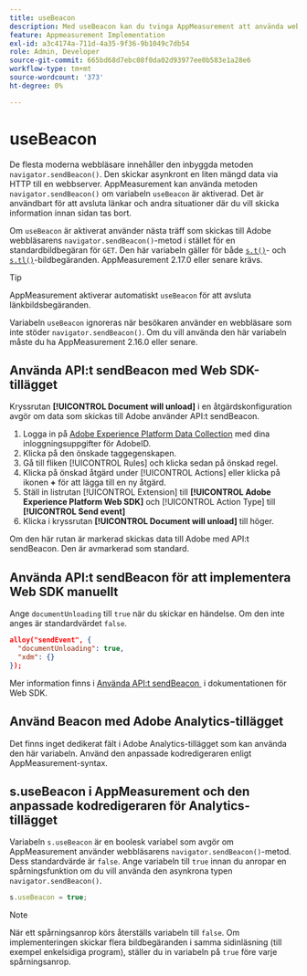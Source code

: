 ```yaml
---
title: useBeacon
description: Med useBeacon kan du tvinga AppMeasurement att använda webbläsarnas sendBeacon API
feature: Appmeasurement Implementation
exl-id: a3c4174a-711d-4a35-9f36-9b1049c7db54
role: Admin, Developer
source-git-commit: 665bd68d7ebc08f0da02d93977ee0b583e1a28e6
workflow-type: tm+mt
source-wordcount: '373'
ht-degree: 0%

---
```


# useBeacon

De flesta moderna webbläsare innehåller den inbyggda metoden `navigator.sendBeacon()`. Den skickar asynkront en liten mängd data via HTTP till en webbserver. AppMeasurement kan använda metoden `navigator.sendBeacon()` om variabeln `useBeacon` är aktiverad. Det är användbart för att avsluta länkar och andra situationer där du vill skicka information innan sidan tas bort.

Om `useBeacon` är aktiverat använder nästa träff som skickas till Adobe webbläsarens `navigator.sendBeacon()`-metod i stället för en standardbildbegäran för `GET`. Den här variabeln gäller för både [`s.t()`](../functions/t-method.md)- och [`s.tl()`](../functions/tl-method.md)-bildbegäranden. AppMeasurement 2.17.0 eller senare krävs.

>[!TIP]
>
>AppMeasurement aktiverar automatiskt `useBeacon` för att avsluta länkbildsbegäranden.

Variabeln `useBeacon` ignoreras när besökaren använder en webbläsare som inte stöder `navigator.sendBeacon()`. Om du vill använda den här variabeln måste du ha AppMeasurement 2.16.0 eller senare.

## Använda API:t sendBeacon med Web SDK-tillägget

Kryssrutan **[!UICONTROL Document will unload]** i en åtgärdskonfiguration avgör om data som skickas till Adobe använder API:t sendBeacon.

1. Logga in på [Adobe Experience Platform Data Collection](https://experience.adobe.com/data-collection) med dina inloggningsuppgifter för AdobeID.
1. Klicka på den önskade taggegenskapen.
1. Gå till fliken [!UICONTROL Rules] och klicka sedan på önskad regel.
1. Klicka på önskad åtgärd under [!UICONTROL Actions] eller klicka på ikonen **+** för att lägga till en ny åtgärd.
1. Ställ in listrutan [!UICONTROL Extension] till **[!UICONTROL Adobe Experience Platform Web SDK]** och [!UICONTROL Action Type] till **[!UICONTROL Send event]**
1. Klicka i kryssrutan **[!UICONTROL Document will unload]** till höger.

Om den här rutan är markerad skickas data till Adobe med API:t sendBeacon. Den är avmarkerad som standard.

## Använda API:t sendBeacon för att implementera Web SDK manuellt

Ange `documentUnloading` till `true` när du skickar en händelse. Om den inte anges är standardvärdet `false`.

```json
alloy("sendEvent", {
  "documentUnloading": true,
  "xdm": {}
});
```

Mer information finns i [Använda API:t sendBeacon &#x200B;](https://experienceleague.adobe.com/docs/experience-platform/edge/fundamentals/tracking-events.html?lang=sv-SE#using-the-sendbeacon-api) i dokumentationen för Web SDK.

## Använd Beacon med Adobe Analytics-tillägget

Det finns inget dedikerat fält i Adobe Analytics-tillägget som kan använda den här variabeln. Använd den anpassade kodredigeraren enligt AppMeasurement-syntax.

## s.useBeacon i AppMeasurement och den anpassade kodredigeraren för Analytics-tillägget

Variabeln `s.useBeacon` är en boolesk variabel som avgör om AppMeasurement använder webbläsarens `navigator.sendBeacon()`-metod. Dess standardvärde är `false`. Ange variabeln till `true` innan du anropar en spårningsfunktion om du vill använda den asynkrona typen `navigator.sendBeacon()`.

```js
s.useBeacon = true;
```

>[!NOTE]
>
>När ett spårningsanrop körs återställs variabeln till `false`. Om implementeringen skickar flera bildbegäranden i samma sidinläsning (till exempel enkelsidiga program), ställer du in variabeln på `true` före varje spårningsanrop.
